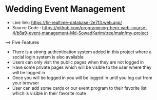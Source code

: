 # Wedding Event Management

* Live link: https://fir-realtime-database-2e7f3.web.app/
* Source Code : https://github.com/programming-hero-web-course-4/b8a9-event-management-Md-SowadKarim/tree/main/my-project

==> Five Features
* There is a strong authentication system added in this project where a social login system is also available
* Users can only visit the public pages when they are not logged in
* Have some private pages which will be visible to the user where they will be logged in
* Once you will be logged in you will be logged in until you log out from your browser
* User can add some cards or our event program to their favorite list which is visible in their favorite route


